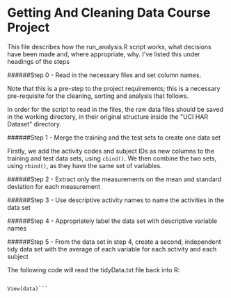 # Getting And Cleaning Data Course Project

This file describes how the run_analysis.R script works, what decisions have been made and, where appropriate, why. I've listed this under headings of the steps

######Step 0 - Read in the necessary files and set column names.

Note that this is a pre-step to the project requirements; this is a necessary pre-requisite for the cleaning, sorting and analysis that follows. 

In order for the script to read in the files, the raw data files should be saved in the working directory, in their original structure inside the "UCI HAR Dataset" directory.

######Step 1 - Merge the training and the test sets to create one data set

Firstly, we add the activity codes and subject IDs as new columns to the training and test data sets, using `cbind()`. We then combine the two sets, using `rbind()`, as they have the same set of variables.

######Step 2 - Extract only the measurements on the mean and standard deviation for each measurement

######Step 3 - Use descriptive activity names to name the activities in the data set

######Step 4 - Appropriately label the data set with descriptive variable names

######Step 5 - From the data set in step 4, create a second, independent tidy data set with the average of each variable for each activity and each subject

The following code will read the tidyData.txt file back into R:

```data <- read.table("./tidyData.txt", header = TRUE)

View(data)```
